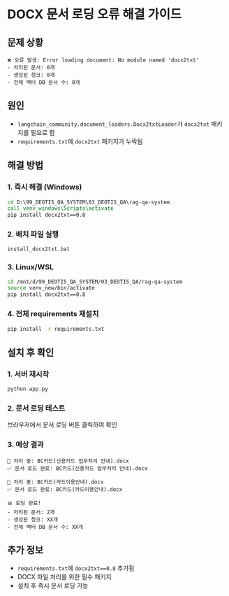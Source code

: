# DOCX 문서 로딩 오류 해결 가이드

## 문제 상황
```
❌ 오류 발생: Error loading document: No module named 'docx2txt'
- 처리된 문서: 0개
- 생성된 청크: 0개
- 전체 벡터 DB 문서 수: 0개
```

## 원인
- `langchain_community.document_loaders.Docx2txtLoader`가 `docx2txt` 패키지를 필요로 함
- `requirements.txt`에 `docx2txt` 패키지가 누락됨

## 해결 방법

### 1. 즉시 해결 (Windows)
```cmd
cd D:\99_DEOTIS_QA_SYSTEM\03_DEOTIS_QA\rag-qa-system
call venv_windows\Scripts\activate
pip install docx2txt==0.8
```

### 2. 배치 파일 실행
```cmd
install_docx2txt.bat
```

### 3. Linux/WSL
```bash
cd /mnt/d/99_DEOTIS_QA_SYSTEM/03_DEOTIS_QA/rag-qa-system
source venv_new/bin/activate
pip install docx2txt==0.8
```

### 4. 전체 requirements 재설치
```cmd
pip install -r requirements.txt
```

## 설치 후 확인

### 1. 서버 재시작
```cmd
python app.py
```

### 2. 문서 로딩 테스트
브라우저에서 문서 로딩 버튼 클릭하여 확인

### 3. 예상 결과
```
📄 처리 중: BC카드(신용카드 업무처리 안내).docx
✅ 문서 로드 완료: BC카드(신용카드 업무처리 안내).docx

📄 처리 중: BC카드(카드이용안내).docx  
✅ 문서 로드 완료: BC카드(카드이용안내).docx

📊 로딩 완료!
- 처리된 문서: 2개
- 생성된 청크: XX개
- 전체 벡터 DB 문서 수: XX개
```

## 추가 정보
- `requirements.txt`에 `docx2txt==0.8` 추가됨
- DOCX 파일 처리를 위한 필수 패키지
- 설치 후 즉시 문서 로딩 가능